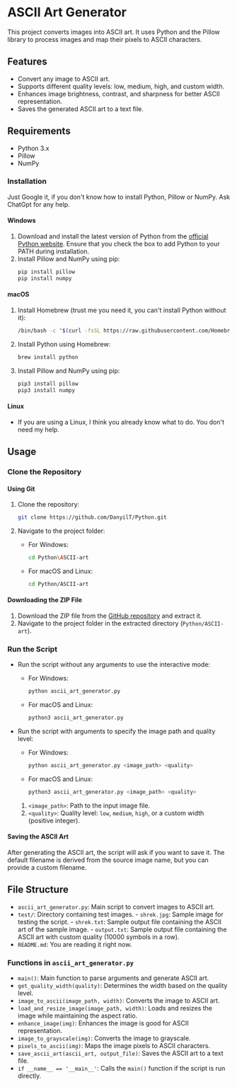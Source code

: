 # ASCII Art Generator

This project converts images into ASCII art. It uses Python and the Pillow library to process images and map their pixels to ASCII characters.

## Features

- Convert any image to ASCII art.
- Supports different quality levels: low, medium, high, and custom width.
- Enhances image brightness, contrast, and sharpness for better ASCII representation.
- Saves the generated ASCII art to a text file.

## Requirements

- Python 3.x
- Pillow
- NumPy

### Installation

Just Google it, if you don't know how to install Python, Pillow or NumPy. Ask ChatGpt for any help.

#### Windows

1. Download and install the latest version of Python from the [official Python website](https://www.python.org/downloads/). Ensure that you check the box to add Python to your PATH during installation.
2. Install Pillow and NumPy using pip:
    ```sh
    pip install pillow
    pip install numpy
    ```

#### macOS

1. Install Homebrew (trust me you need it, you can't install Python without it):
    ```sh
    /bin/bash -c "$(curl -fsSL https://raw.githubusercontent.com/Homebrew/install/HEAD/install.sh)"
    ```
2. Install Python using Homebrew:
     ```sh
     brew install python
     ```
3. Install Pillow and NumPy using pip:
    ```sh
    pip3 install pillow
    pip3 install numpy
    ```

#### Linux

- If you are using a Linux, I think you already know what to do. You don't need my help.

## Usage

### Clone the Repository

#### Using Git

1. Clone the repository:
    ```sh
    git clone https://github.com/DanyilT/Python.git
    ```

2. Navigate to the project folder:
   - For Windows:
        ```sh
        cd Python\ASCII-art
        ```
   - For macOS and Linux:
        ```sh
        cd Python/ASCII-art
        ```

#### Downloading the ZIP File

1. Download the ZIP file from the [GitHub repository](https://github.com/DanyilT/Python.git) and extract it.
2. Navigate to the project folder in the extracted directory (`Python/ASCII-art`).

### Run the Script

- Run the script without any arguments to use the interactive mode:
   - For Windows:
        ```sh
        python ascii_art_generator.py
        ```
   - For macOS and Linux:
        ```sh
        python3 ascii_art_generator.py
        ```

- Run the script with arguments to specify the image path and quality level:
   - For Windows:
       ```sh
       python ascii_art_generator.py <image_path> <quality>
       ```
   - For macOS and Linux:
       ```sh
       python3 ascii_art_generator.py <image_path> <quality>
       ```

  1. `<image_path>`: Path to the input image file.
  2. `<quality>`: Quality level: `low`, `medium`, `high`, or a custom width (positive integer).

#### Saving the ASCII Art

After generating the ASCII art, the script will ask if you want to save it. The default filename is derived from the source image name, but you can provide a custom filename.

## File Structure

- `ascii_art_generator.py`: Main script to convert images to ASCII art.
- `test/`: Directory containing test images.
      - `shrek.jpg`: Sample image for testing the script.
      - `shrek.txt`: Sample output file containing the ASCII art of the sample image.
      - `output.txt`: Sample output file containing the ASCII art with custom quality (10000 symbols in a row).
- `README.md`: You are reading it right now.

### Functions in `ascii_art_generator.py`

- `main()`: Main function to parse arguments and generate ASCII art.
- `get_quality_width(quality)`: Determines the width based on the quality level.
- `image_to_ascii(image_path, width)`: Converts the image to ASCII art.
- `load_and_resize_image(image_path, width)`: Loads and resizes the image while maintaining the aspect ratio.
- `enhance_image(img)`: Enhances the image is good for ASCII representation.
- `image_to_grayscale(img)`: Converts the image to grayscale.
- `pixels_to_ascii(img)`: Maps the image pixels to ASCII characters.
- `save_ascii_art(ascii_art, output_file)`: Saves the ASCII art to a text file.
- `if __name__ == '__main__'`: Calls the `main()` function if the script is run directly.
